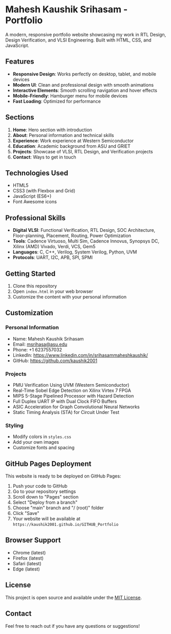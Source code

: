 # Mahesh Kaushik Srihasam - Portfolio

A modern, responsive portfolio website showcasing my work in RTL Design, Design Verification, and VLSI Engineering. Built with HTML, CSS, and JavaScript.

## Features

- **Responsive Design**: Works perfectly on desktop, tablet, and mobile devices
- **Modern UI**: Clean and professional design with smooth animations
- **Interactive Elements**: Smooth scrolling navigation and hover effects
- **Mobile-Friendly**: Hamburger menu for mobile devices
- **Fast Loading**: Optimized for performance

## Sections

1. **Home**: Hero section with introduction
2. **About**: Personal information and technical skills
3. **Experience**: Work experience at Western Semiconductor
4. **Education**: Academic background from ASU and GRIET
5. **Projects**: Showcase of VLSI, RTL Design, and Verification projects
6. **Contact**: Ways to get in touch

## Technologies Used

- HTML5
- CSS3 (with Flexbox and Grid)
- JavaScript (ES6+)
- Font Awesome icons

## Professional Skills

- **Digital VLSI**: Functional Verification, RTL Design, SOC Architecture, Floor-planning, Placement, Routing, Power Optimization
- **Tools**: Cadence Virtuoso, Multi Sim, Cadence Innovus, Synopsys DC, Xilinx (AMD) Vivado, Verdi, VCS, Gem5
- **Languages**: C, C++, Verilog, System Verilog, Python, UVM
- **Protocols**: UART, I2C, APB, SPI, SPMI

## Getting Started

1. Clone this repository
2. Open `index.html` in your web browser
3. Customize the content with your personal information

## Customization

### Personal Information
- Name: Mahesh Kaushik Srihasam
- Email: msrihasa@asu.edu
- Phone: +1 6237557032
- LinkedIn: https://www.linkedin.com/in/srihasammaheshkaushik/
- GitHub: https://github.com/kaushik2001

### Projects
- PMU Verification Using UVM (Western Semiconductor)
- Real-Time Sobel Edge Detection on Xilinx Virtex 7 FPGA
- MIPS 5-Stage Pipelined Processor with Hazard Detection
- Full Duplex UART IP with Dual Clock FIFO Buffers
- ASIC Acceleration for Graph Convolutional Neural Networks
- Static Timing Analysis (STA) for Circuit Under Test

### Styling
- Modify colors in `styles.css`
- Add your own images
- Customize fonts and spacing

## GitHub Pages Deployment

This website is ready to be deployed on GitHub Pages:

1. Push your code to GitHub
2. Go to your repository settings
3. Scroll down to "Pages" section
4. Select "Deploy from a branch"
5. Choose "main" branch and "/ (root)" folder
6. Click "Save"
7. Your website will be available at `https://kaushik2001.github.io/GITHUB_Portfolio`

## Browser Support

- Chrome (latest)
- Firefox (latest)
- Safari (latest)
- Edge (latest)

## License

This project is open source and available under the [MIT License](LICENSE).

## Contact

Feel free to reach out if you have any questions or suggestions!
